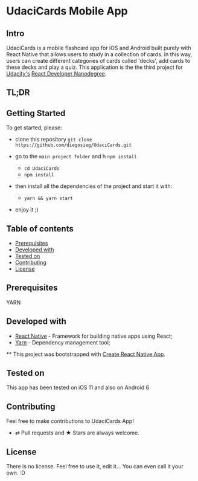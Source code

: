 # UdaciCards Mobile App

## Intro

UdaciCards is a mobile flashcard app for iOS and Android built purely with React Native that allows users to study in a collection of cards. In this way, users can create different categories of cards called 'decks', add cards to these decks and play a quiz. This application is the the third project for
[Udacity's](httpd://www.udacity.com)
[React Developer Nanodegree](https://www.udacity.com/course/react-nanodegree--nd019).

## TL;DR

## Getting Started

To get started, please:

* clone this repository
  `git clone https://github.com/diegosieg/UdaciCards.git`

* go to the `main project folder` and h `npm install`

  * `cd UdaciCards`
  * `npm install`

* then install all the dependencies of the project and start it with:

  * `yarn && yarn start`

* enjoy it ;)

## Table of contents

* [Prerequisites](#prerequisites)
* [Developed with](#developed-with)
* [Tested on](#tested-on)
* [Contributing](#contributing)
* [License](#license)

## Prerequisites

YARN

## Developed with

* [React Native](http://facebook.github.io/react-native) - Framework for building native apps using React;
* [Yarn](https://yarnpkg.com/en/) - Dependency management tool;

\*\* This project was bootstrapped with [Create React Native App](https://github.com/react-community/create-react-native-app).

## Tested on

This app has been tested on iOS 11 and also on Android 6

## Contributing

Feel free to make contributions to UdaciCards App!

* ⇄ Pull requests and ★ Stars are always welcome.

## License

There is no license. Feel free to use it, edit it... You can even call it your own. :D
